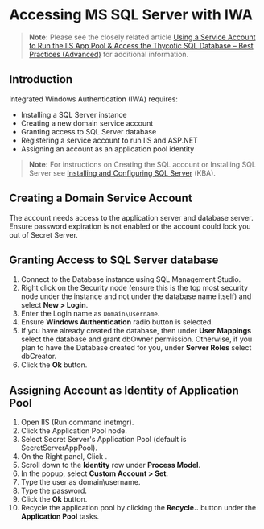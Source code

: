 [title]: # (Accessing MS SQL Server with IWA)
[tags]: # (Integrated Windows Authentication, IWA, Authentication, Credentials. SQL)
[priority]: #

# Accessing MS SQL Server with IWA

> **Note:** Please see the closely related article [Using a Service Account to Run the IIS App Pool & Access the Thycotic SQL Database – Best Practices (Advanced)](https://thycotic.force.com/support/s/article/Best-Adv-Install-Using-a-Service-Account-to-Run-IIS-App-Pool-and-SQL-DB) for additional information.

## Introduction

Integrated Windows Authentication (IWA) requires:

- Installing a SQL Server instance
- Creating a new domain service account
- Granting  access to SQL Server database
- Registering  a service account to run IIS and ASP.NET
- Assigning an account as an application pool identity

> **Note:** For instructions on Creating the SQL account or Installing SQL Server see [Installing and Configuring SQL Server](http://updates.thycotic.net/link.ashx?SSSqlServerHelp) (KBA).

## Creating a Domain Service Account

The account needs access to the application server and database server. Ensure password expiration is not enabled or the account could lock you out of Secret Server.

## Granting Access to SQL Server database

1. Connect to the Database instance using SQL Management Studio.
1. Right click on the Security node (ensure this is the top most security node under the instance and not under the database name itself) and select **New \> Login**.
1. Enter the Login name as `Domain\Username`.
1. Ensure **Windows Authentication** radio button is selected.
1. If you have already created the database, then under **User Mappings** select the database and grant dbOwner permission. Otherwise, if you plan to have the Database created for you, under **Server Roles** select dbCreator.
1. Click the **Ok** button.

<!-- Registering Service Account to Run IIS and ASP.NET](http://ASP.NET)

 Follow the instructions in [Running Secret Server Application Pool as a Service Account](http://support.thycotic.com/KB/a94/running-secret-server-iis-application-pool-with-service.aspx) article. -->

## Assigning Account as Identity of Application Pool 

1. Open IIS (Run command inetmgr).
1. Click the Application Pool node.
1. Select Secret Server's Application Pool (default is SecretServerAppPool).
1. On the Right panel, Click .
1. Scroll down to the **Identity** row under **Process Model**.
1. In the popup, select **Custom Account \> Set**.
1. Type the user as domain\username.
1. Type the password.
1. Click the **Ok** button.
1. Recycle the application pool by clicking the **Recycle..** button under the **Application Pool** tasks.